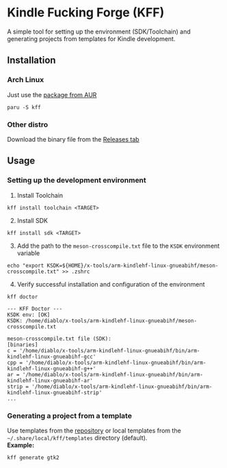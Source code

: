# Kindle Fucking Forge (KFF)
A simple tool for setting up the environment (SDK/Toolchain) and generating projects from templates for Kindle development.

## Installation
### Arch Linux
Just use the [package from AUR](https://aur.archlinux.org/packages/kff)
```shell
paru -S kff
```
### Other distro
Download the binary file from the [Releases tab](https://github.com/progzone122/kff/releases/latest)

## Usage
### Setting up the development environment
1. Install Toolchain
```shell
kff install toolchain <TARGET>
```
2. Install SDK
```shell
kff install sdk <TARGET>
```
3. Add the path to the `meson-crosscompile.txt` file to the `KSDK` environment variable
```shell
echo "export KSDK=${HOME}/x-tools/arm-kindlehf-linux-gnueabihf/meson-crosscompile.txt" >> .zshrc
```
4. Verify successful installation and configuration of the environment
```shell
kff doctor
```
```text
--- KFF Doctor ---
KSDK env: [OK]
KSDK: /home/diablo/x-tools/arm-kindlehf-linux-gnueabihf/meson-crosscompile.txt

meson-crosscompile.txt file (SDK): 
[binaries]
c = '/home/diablo/x-tools/arm-kindlehf-linux-gnueabihf/bin/arm-kindlehf-linux-gnueabihf-gcc'
cpp = '/home/diablo/x-tools/arm-kindlehf-linux-gnueabihf/bin/arm-kindlehf-linux-gnueabihf-g++'
ar = '/home/diablo/x-tools/arm-kindlehf-linux-gnueabihf/bin/arm-kindlehf-linux-gnueabihf-ar'
strip = '/home/diablo/x-tools/arm-kindlehf-linux-gnueabihf/bin/arm-kindlehf-linux-gnueabihf-strip'
...
```
### Generating a project from a template
Use templates from the [repository](./templates.json) or local templates from the `~/.share/local/kff/templates` directory (default).<br />
**Example:**
```shell
kff generate gtk2
```

